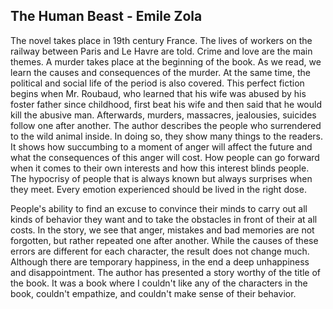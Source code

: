 ## The Human Beast - Emile Zola

The novel takes place in 19th century France. The lives of workers on the railway between Paris and Le Havre are told. Crime and love are the main themes. A murder takes place at the beginning of the book. As we read, we learn the causes and consequences of the murder. At the same time, the political and social life of the period is also covered. This perfect fiction begins when Mr. Roubaud, who learned that his wife was abused by his foster father since childhood, first beat his wife and then said that he would kill the abusive man. Afterwards, murders, massacres, jealousies, suicides follow one after another. The author describes the people who surrendered to the wild animal inside. In doing so, they show many things to the readers. It shows how succumbing to a moment of anger will affect the future and what the consequences of this anger will cost. How people can go forward when it comes to their own interests and how this interest blinds people. The hypocrisy of people that is always known but always surprises when they meet. Every emotion experienced should be lived in the right dose.

People's ability to find an excuse to convince their minds to carry out all kinds of behavior they want and to take the obstacles in front of their at all costs. In the story, we see that anger, mistakes and bad memories are not forgotten, but rather repeated one after another. While the causes of these errors are different for each character, the result does not change much. Although there are temporary happiness, in the end a deep unhappiness and disappointment. The author has presented a story worthy of the title of the book. It was a book where I couldn't like any of the characters in the book, couldn't empathize, and couldn't make sense of their behavior.